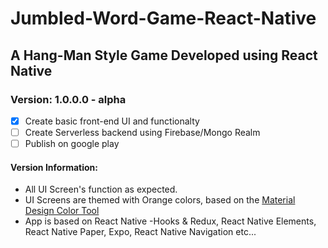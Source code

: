# **Jumbled-Word-Game-React-Native**

## A Hang-Man Style Game Developed using React Native

### Version: 1.0.0.0 - alpha

- [x] Create basic front-end UI and functionalty
- [ ] Create Serverless backend using Firebase/Mongo Realm
- [ ] Publish on google play

#### Version Information:
- All UI Screen's function as expected.
- UI Screens are themed with Orange colors, based on the [Material Design Color Tool](https://material.io/resources/color/#!/?view.left=0&view.right=0)
- App is based on React Native -Hooks & Redux, React Native Elements, React Native Paper, Expo, React Native Navigation etc...




